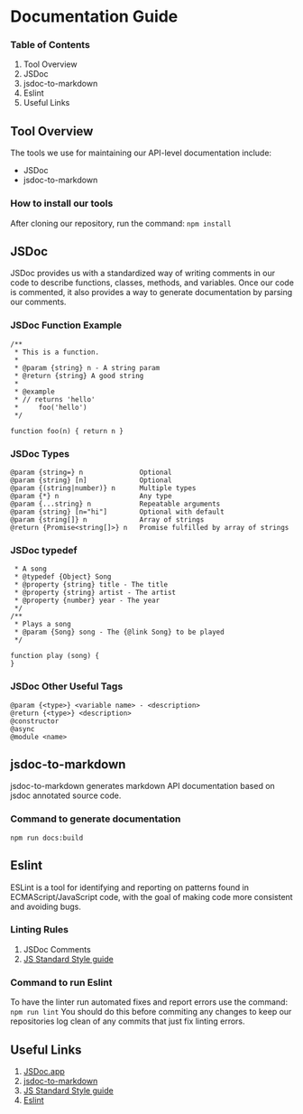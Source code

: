 # Documentation Guide
### Table of Contents

1.  Tool Overview
2.  JSDoc
3.  jsdoc-to-markdown
4.  Eslint
5.  Useful Links

## Tool Overview
The tools we use for maintaining our API-level documentation include:
-   JSDoc
-   jsdoc-to-markdown

### How to install our tools
After cloning our repository, run the command:
`npm install`

## JSDoc
JSDoc provides us with a standardized way of writing comments in our code to describe functions, classes, methods, and variables. Once our code is commented, it also provides a way to generate documentation by parsing our comments.

### JSDoc Function Example
```
/**
 * This is a function.
 *
 * @param {string} n - A string param
 * @return {string} A good string
 *
 * @example
 * // returns 'hello'
 *     foo('hello')
 */

function foo(n) { return n }
```
### JSDoc Types
```
@param {string=} n              Optional
@param {string} [n]             Optional
@param {(string|number)} n  	Multiple types
@param {*} n	                Any type
@param {...string} n	        Repeatable arguments
@param {string} [n="hi"]        Optional with default
@param {string[]} n             Array of strings
@return {Promise<string[]>} n	Promise fulfilled by array of strings
```
### JSDoc typedef
```/**
 * A song
 * @typedef {Object} Song
 * @property {string} title - The title
 * @property {string} artist - The artist
 * @property {number} year - The year
 */
/**
 * Plays a song
 * @param {Song} song - The {@link Song} to be played
 */

function play (song) {
}
```
### JSDoc Other Useful Tags
```
@param {<type>} <variable name> - <description>
@return {<type>} <description>
@constructor
@async
@module <name>
```

## jsdoc-to-markdown
jsdoc-to-markdown generates markdown API documentation based on jsdoc annotated source code.

### Command to generate documentation
```npm run docs:build```

## Eslint
ESLint is a tool for identifying and reporting on patterns found in ECMAScript/JavaScript code, with the goal of making code more consistent and avoiding bugs.

### Linting Rules
1. JSDoc Comments
2. [JS Standard Style guide](https://standardjs.com/rules-en.html)

### Command to run Eslint
To have the linter run automated fixes and report errors use the command:
```npm run lint```
You should do this before commiting any changes to keep our repositories log clean of any commits that just fix linting errors.

## Useful Links
1. [JSDoc\.app](https://jsdoc.app/)
2. [jsdoc-to-markdown](https://github.com/jsdoc2md/jsdoc-to-markdown)
3. [JS Standard Style guide](https://standardjs.com/rules-en.html)
4. [Eslint](https://eslint.org/)
